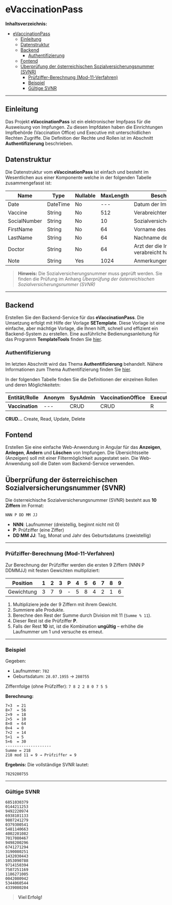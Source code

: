 # eVaccinationPass

**Inhaltsverzeichnis:**

- [eVaccinationPass](#evaccinationpass)
  - [Einleitung](#einleitung)
  - [Datenstruktur](#datenstruktur)
  - [Backend](#backend)
    - [Authentifizierung](#authentifizierung)
  - [Fontend](#fontend)
  - [Überprüfung der österreichischen Sozialversicherungsnummer (SVNR)](#überprüfung-der-österreichischen-sozialversicherungsnummer-svnr)
    - [Prüfziffer-Berechnung (Mod-11-Verfahren)](#prüfziffer-berechnung-mod-11-verfahren)
    - [Beispiel](#beispiel)
    - [Gültige SVNR](#gültige-svnr)

---

## Einleitung

Das Projekt **eVaccinationPass** ist ein elektronischer Impfpass für die Ausweisung von Impfungen. Zu diesen Impfdaten haben die Einrichtungen Impfbehörde (Vaccination Office) und Executive mit unterschidlichen Rechten Zugriffe. Die Definition der Rechte und Rollen ist im Abschnitt **Authentifizierung** beschrieben.

## Datenstruktur

Die Datenstruktur vom **eVaccinationPass** ist einfach und besteht im Wesentlichen aus einer Komponente welche in der folgenden Tabelle zusammengefasst ist:

| Name          | Type     | Nullable | MaxLength | Beschreibung                          |
|---------------|----------|----------|-----------|---------------------------------------|
| Date          | DateTime | No       | ---       | Datum der Impfung                     |
| Vaccine       | String   | No       | 512       | Verabreichter Impfstoff               |
| SocialNumber  | String   | No       | 10        | Sozialversicherungsnummer             |
| FirstName     | String   | No       | 64        | Vorname des Patienten                 |
| LastName      | String   | No       | 64        | Nachname des Patienten                |
| Doctor        | String   | No       | 64        | Arzt der die Impfung verabreicht hat  |
| Note          | String   | Yes      | 1024      | Anmerkungen                           |

> **Hinweis:** Die Sozialversicherungsnummer muss geprüft werden. Sie finden die Prüfung im Anhang *Überprüfung der österreichischen Sozialversicherungsnummer (SVNR)*

---

## Backend

Erstellen Sie den Backend-Service für das **eVaccinationPass**. Die Umsetzung erfolgt mit Hilfe der Vorlage **SETemplate**. Diese Vorlage ist eine einfache, aber mächtige Vorlage, die Ihnen hilft, schnell und effizient ein Backend-System zu erstellen.
Eine ausführliche Bedienungsanleitung für das Programm **TemplateTools** finden Sie [hier](https://github.com/leoggehrer/SETemplate?tab=readme-ov-file#bedienungsanleitung).

### Authentifizierung

Im letzten Abschnitt wird das Thema **Authentifizierung** behandelt. Nähere Informationen zum Thema Authentifizierung finden Sie [hier](https://github.com/leoggehrer/SETemplate?tab=readme-ov-file#authentifizierung).

In der folgenden Tabelle finden Sie die Definitionen der einzelnen Rollen und deren Möglichkeitetn:

| Entität/Rolle            | Anonym | SysAdmin | VaccinationOffice | Executive |
|--------------------------|--------|----------|-------------------|-----------|
| **Vaccination**          | ---    |   CRUD   |   CRUD            |    R      |

**CRUD...** Create, Read, Update, Delete

## Fontend

Erstellen Sie eine einfache Web-Anwendung in Angular für das **Anzeigen**, **Anlegen**, **Ändern** und **Löschen** von Impfungen. Die Übersichtsseite (Anzeigen) soll mit einer Filtermöglichkeit ausgestatet sein. Die Web-Anwendung soll die Daten vom Backend-Service verwenden.

## Überprüfung der österreichischen Sozialversicherungsnummer (SVNR)

Die österreichische Sozialversicherungsnummer (SVNR) besteht aus **10 Ziffern** im Format:

```text
NNN P DD MM JJ
```

- **NNN**: Laufnummer (dreistellig, beginnt nicht mit 0)
- **P**: Prüfziffer (eine Ziffer)
- **DD MM JJ**: Tag, Monat und Jahr des Geburtsdatums (zweistellig)

---

### Prüfziffer-Berechnung (Mod-11-Verfahren)

Zur Berechnung der Prüfziffer werden die ersten 9 Ziffern (NNN P DDMMJJ) mit festen Gewichten multipliziert:

| Position      | 1 | 2 | 3 | P | 4 | 5 | 6 | 7 | 8 | 9 |
|---------------|---|---|---|---|---|---|---|---|---|---|
| Gewichtung    | 3 | 7 | 9 | - | 5 | 8 | 4 | 2 | 1 | 6 |

1. Multipliziere jede der 9 Ziffern mit ihrem Gewicht.
2. Summiere alle Produkte.
3. Berechne den Rest der Summe durch Division mit 11 (`Summe % 11`).
4. Dieser Rest ist die Prüfziffer **P**.
5. Falls der Rest **10** ist, ist die Kombination **ungültig** – erhöhe die Laufnummer um 1 und versuche es erneut.

---

### Beispiel

Gegeben:

- Laufnummer: `782`
- Geburtsdatum: `28.07.1955` → `280755`

Ziffernfolge (ohne Prüfziffer): `7 8 2 2 8 0 7 5 5`

**Berechnung:**

```text
7×3  = 21
8×7  = 56
2×9  = 18
2×5  = 10
8×8  = 64
0×4  = 0
7×2  = 14
5×1  = 5
5×6  = 30
--------------------
Summe = 218
218 mod 11 = 9 → Prüfziffer = 9
```

**Ergebnis:** Die vollständige SVNR lautet:

```text
7829280755
```

---

### Gültige SVNR

```text
6851030379
0144211253
9492220974
6938101133
9807241279
0379300541
5481140663
4002201082
7017080467
9498200296
6741271294
3190080251
1432030443
1053090788
9714150394
7507251169
1186271005
0042080942
5344060544
4339080204
```

> **Viel Erfolg!**
